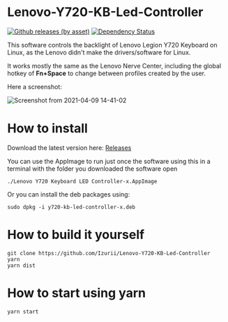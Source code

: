 # Lenovo-Y720-KB-Led-Controller
[![Github releases (by asset)](https://img.shields.io/github/downloads/Izurii/Lenovo-Y720-KB-Led-Controller/total.svg)](https://github.com/Izurii/Lenovo-Y720-KB-Led-Controller/releases/) [![Dependency Status][depstat-image]][depstat-url]

This software controls the backlight of Lenovo Legion Y720 Keyboard on Linux, as the Lenovo didn't make the drivers/software for Linux.

It works mostly the same as the Lenovo Nerve Center, including the global hotkey of **Fn+Space** to change between profiles created by the user.

Here a screenshot:

![Screenshot from 2021-04-09 14-41-02](https://user-images.githubusercontent.com/46232520/114219873-a24fe100-9941-11eb-885e-57e28ce7df80.png)

# How to install

Download the latest version here: [Releases](https://github.com/Izurii/Lenovo-Y720-KB-Led-Controller/releases)

You can use the AppImage to run just once the software using this in a terminal with the folder you downloaded the software open

```
./Lenovo Y720 Keyboard LED Controller-x.AppImage
```

Or you can install the deb packages using:

```
sudo dpkg -i y720-kb-led-controller-x.deb
```

# How to build it yourself

```
git clone https://github.com/Izurii/Lenovo-Y720-KB-Led-Controller
yarn
yarn dist
```

# How to start using yarn

```
yarn start
```

[depstat-url]: https://david-dm.org/Izurii/Lenovo-Y720-KB-Led-Controller
[depstat-image]: https://david-dm.org/Izurii/Lenovo-Y720-KB-Led-Controller.svg?style=flat
